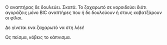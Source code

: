 Ο αναπτήρας δε δουλεύει. Σκατά. Το ζαχαρωτό σε κοροιδεύει διότι αγοράζεις μόνο BIC αναπτήρες που ή δε δουλεύουν ή στους καβατζάρουν οι φίλοι.

Δε γίνεται ενα ζαχαρωτό να στη λέει!

Ως πείσμα, κόβεις το κάπνισμα.
